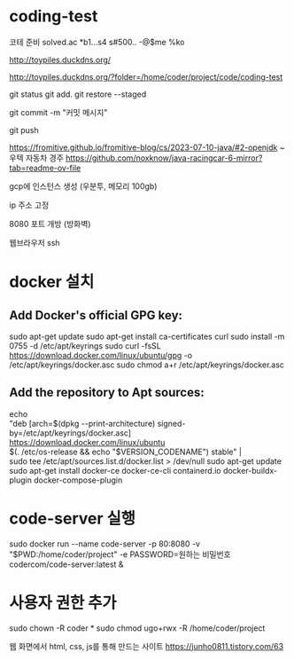 # coding-test
코테 준비
solved.ac
*b1...s4 s#500.. -@$me %ko

http://toypiles.duckdns.org/

http://toypiles.duckdns.org/?folder=/home/coder/project/code/coding-test

git status
git add.
git restore --staged

git commit -m "커밋 메시지" 

git push

https://fromitive.github.io/fromitive-blog/cs/2023-07-10-java/#2-openjdk
~
우텍 자동차 경주
https://github.com/noxknow/java-racingcar-6-mirror?tab=readme-ov-file

gcp에 인스턴스 생성 (우분투, 메모리 100gb)

ip 주소 고정

8080 포트 개방 (방화벽)

웹브라우저 ssh
# docker 설치

## Add Docker's official GPG key:
sudo apt-get update
sudo apt-get install ca-certificates curl
sudo install -m 0755 -d /etc/apt/keyrings
sudo curl -fsSL https://download.docker.com/linux/ubuntu/gpg -o /etc/apt/keyrings/docker.asc
sudo chmod a+r /etc/apt/keyrings/docker.asc

## Add the repository to Apt sources:
echo \
  "deb [arch=$(dpkg --print-architecture) signed-by=/etc/apt/keyrings/docker.asc] https://download.docker.com/linux/ubuntu \
  $(. /etc/os-release && echo "$VERSION_CODENAME") stable" | \
  sudo tee /etc/apt/sources.list.d/docker.list > /dev/null
sudo apt-get update
sudo apt-get install docker-ce docker-ce-cli containerd.io docker-buildx-plugin docker-compose-plugin

# code-server 실행
sudo docker run --name code-server -p 80:8080 -v "$PWD:/home/coder/project" -e PASSWORD=원하는 비밀번호 codercom/code-server:latest &

# 사용자 권한 추가
sudo chown -R coder *
sudo chmod ugo+rwx -R /home/coder/project


웹 화면에서 html, css, js를 통해 만드는 사이트
https://junho0811.tistory.com/63
